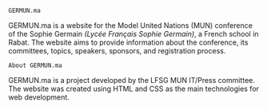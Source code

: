 	GERMUN.ma
GERMUN.ma is a website for the Model United Nations (MUN) conference of the Sophie Germain _(Lycée Français Sophie Germain)_, a French school in Rabat. 
The website aims to provide information about the conference, its committees, topics, speakers, sponsors, and registration process.

	About GERMUN.ma
GERMUN.ma is a project developed by the LFSG MUN IT/Press committee. The website was created using HTML and CSS as the main technologies for web development.
